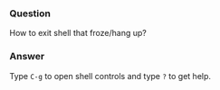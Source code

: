 ### Question
How to exit shell that froze/hang up?


### Answer
Type `C-g` to open shell controls and type `?` to get help.


